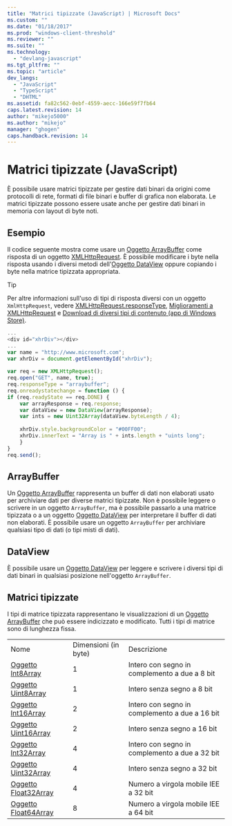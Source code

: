```yaml
---
title: "Matrici tipizzate (JavaScript) | Microsoft Docs"
ms.custom: ""
ms.date: "01/18/2017"
ms.prod: "windows-client-threshold"
ms.reviewer: ""
ms.suite: ""
ms.technology: 
  - "devlang-javascript"
ms.tgt_pltfrm: ""
ms.topic: "article"
dev_langs: 
  - "JavaScript"
  - "TypeScript"
  - "DHTML"
ms.assetid: fa82c562-0ebf-4559-aecc-166e59f7fb64
caps.latest.revision: 14
author: "mikejo5000"
ms.author: "mikejo"
manager: "ghogen"
caps.handback.revision: 14
---
```

# Matrici tipizzate (JavaScript)
È possibile usare matrici tipizzate per gestire dati binari da origini come protocolli di rete, formati di file binari e buffer di grafica non elaborata.  Le matrici tipizzate possono essere usate anche per gestire dati binari in memoria con layout di byte noti.  
  
## Esempio  
 Il codice seguente mostra come usare un [Oggetto ArrayBuffer](../../javascript/reference/arraybuffer-object.md) come risposta di un oggetto [XMLHttpRequest](http://msdn.microsoft.com/library/ie/ms535874\(v=vs.85\).aspx).  È possibile modificare i byte nella risposta usando i diversi metodi dell'[Oggetto DataView](../../javascript/reference/dataview-object.md) oppure copiando i byte nella matrice tipizzata appropriata.  
  
> [!TIP]
>  Per altre informazioni sull'uso di tipi di risposta diversi con un oggetto `XmlHttpRequest`, vedere [XMLHttpRequest.responseType](http://msdn.microsoft.com/it-it/8d7738d1-4bfd-4cf1-8015-174def089556), [Miglioramenti a XMLHttpRequest](http://msdn.microsoft.com/it-it/be09137c-6546-441b-b953-dcbf72b77069) e [Download di diversi tipi di contenuto \(app di Windows Store\)](http://msdn.microsoft.com/it-it/c0006bbd-17f9-4c6a-af81-2acaf109111d).  
  
```javascript  
...  
<div id="xhrDiv"></div>  
...  
var name = "http://www.microsoft.com";  
var xhrDiv = document.getElementById("xhrDiv");  
  
var req = new XMLHttpRequest();  
req.open("GET", name, true);  
req.responseType = "arraybuffer";  
req.onreadystatechange = function () {  
if (req.readyState == req.DONE) {  
    var arrayResponse = req.response;  
    var dataView = new DataView(arrayResponse);  
    var ints = new Uint32Array(dataView.byteLength / 4);  
  
    xhrDiv.style.backgroundColor = "#00FF00";  
    xhrDiv.innerText = "Array is " + ints.length + "uints long";  
    }  
}  
req.send();  
```  
  
## ArrayBuffer  
 Un [Oggetto ArrayBuffer](../../javascript/reference/arraybuffer-object.md) rappresenta un buffer di dati non elaborati usato per archiviare dati per diverse matrici tipizzate.  Non è possibile leggere o scrivere in un oggetto `ArrayBuffer`, ma è possibile passarlo a una matrice tipizzata o a un oggetto [Oggetto DataView](../../javascript/reference/dataview-object.md) per interpretare il buffer di dati non elaborati.  È possibile usare un oggetto `ArrayBuffer` per archiviare qualsiasi tipo di dati \(o tipi misti di dati\).  
  
## DataView  
 È possibile usare un [Oggetto DataView](../../javascript/reference/dataview-object.md) per leggere e scrivere i diversi tipi di dati binari in qualsiasi posizione nell'oggetto `ArrayBuffer`.  
  
## Matrici tipizzate  
 I tipi di matrice tipizzata rappresentano le visualizzazioni di un [Oggetto ArrayBuffer](../../javascript/reference/arraybuffer-object.md) che può essere indicizzato e modificato.  Tutti i tipi di matrice sono di lunghezza fissa.  
  
||||  
|-|-|-|  
|Nome|Dimensioni \(in byte\)|Descrizione|  
|[Oggetto Int8Array](../../javascript/reference/int8array-object.md)|1|Intero con segno in complemento a due a 8 bit|  
|[Oggetto Uint8Array](../../javascript/reference/uint8array-object.md)|1|Intero senza segno a 8 bit|  
|[Oggetto Int16Array](../../javascript/reference/int16array-object.md)|2|Intero con segno in complemento a due a 16 bit|  
|[Oggetto Uint16Array](../../javascript/reference/uint16array-object.md)|2|Intero senza segno a 16 bit|  
|[Oggetto Int32Array](../../javascript/reference/int32array-object.md)|4|Intero con segno in complemento a due a 32 bit|  
|[Oggetto Uint32Array](../../javascript/reference/uint32array-object.md)|4|Intero senza segno a 32 bit|  
|[Oggetto Float32Array](../../javascript/reference/float32array-object.md)|4|Numero a virgola mobile IEE a 32 bit|  
|[Oggetto Float64Array](../../javascript/reference/float64array-object.md)|8|Numero a virgola mobile IEE a 64 bit|